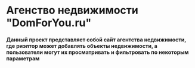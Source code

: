 # Агенство недвижимости **"DomForYou.ru"**
#### Данный проект представляет собой cайт агентства недвижимости, где риэлтор может добавлять объекты недвижимости, а пользователи могут их просматривать и фильтровать по некоторым параметрам
